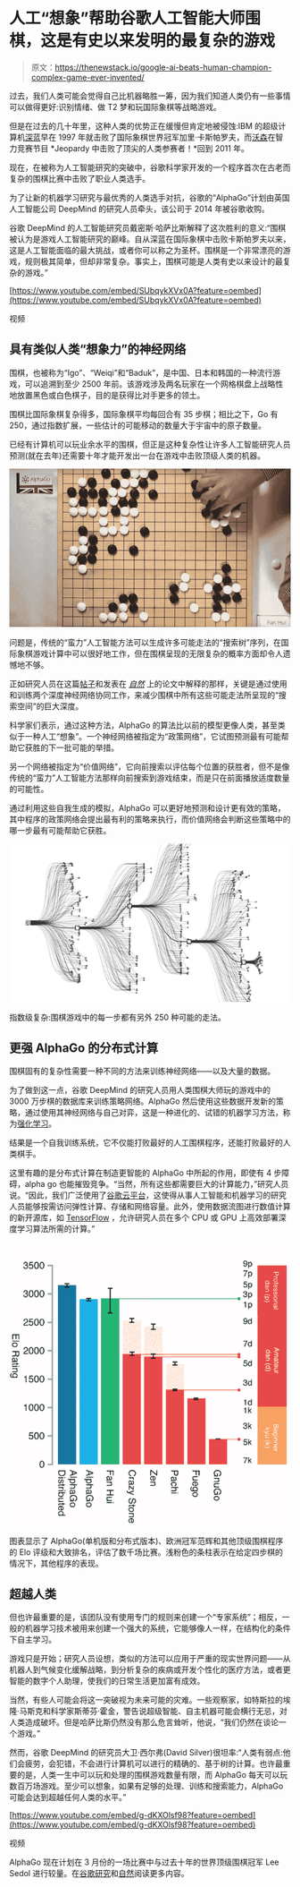 # 人工“想象”帮助谷歌人工智能大师围棋，这是有史以来发明的最复杂的游戏

> 原文：<https://thenewstack.io/google-ai-beats-human-champion-complex-game-ever-invented/>

过去，我们人类可能会觉得自己比机器略胜一筹，因为我们知道人类仍有一些事情可以做得更好:识别情绪、做 T2 梦和玩国际象棋等战略游戏。

但是在过去的几十年里，这种人类的优势正在缓慢但肯定地被侵蚀:IBM 的超级计算机[深蓝](https://en.wikipedia.org/wiki/Deep_Blue_(chess_computer))早在 1997 年就击败了国际象棋世界冠军加里·卡斯帕罗夫，而[沃森](https://en.wikipedia.org/wiki/Watson_(computer))在智力竞赛节目 *Jeopardy 中击败了顶尖的人类参赛者！*回到 2011 年。

现在，在被称为人工智能研究的突破中，谷歌科学家开发的一个程序首次在古老而复杂的围棋比赛中击败了职业人类选手。

为了让新的机器学习研究与最优秀的人类选手对抗，谷歌的“AlphaGo”计划由英国人工智能公司 DeepMind 的研究人员牵头，该公司于 2014 年被谷歌收购。

谷歌 DeepMind 的人工智能研究员戴密斯·哈萨比斯解释了这次胜利的意义:“围棋被认为是游戏人工智能研究的巅峰。自从深蓝在国际象棋中击败卡斯帕罗夫以来，这是人工智能面临的最大挑战，或者你可以称之为圣杯。围棋是一个非常漂亮的游戏，规则极其简单，但却非常复杂。事实上，围棋可能是人类有史以来设计的最复杂的游戏。”

[https://www.youtube.com/embed/SUbqykXVx0A?feature=oembed](https://www.youtube.com/embed/SUbqykXVx0A?feature=oembed)

视频

## 具有类似人类“想象力”的神经网络

围棋，也被称为“Igo”、“Weiqi”和“Baduk”，是中国、日本和韩国的一种流行游戏，可以追溯到至少 2500 年前。该游戏涉及两名玩家在一个网格棋盘上战略性地放置黑色或白色棋子，目的是获得比对手更多的领土。

围棋比国际象棋复杂得多，国际象棋平均每回合有 35 步棋；相比之下，Go 有 250，通过指数扩展，一些估计的可能移动的数量大于宇宙中的原子数量。

已经有计算机可以玩业余水平的围棋，但正是这种复杂性让许多人工智能研究人员预测(就在去年)还需要十年才能开发出一台在游戏中击败顶级人类的机器。

![google-alphago-1](img/44d10cf28628783a05eaefaf5c45c15f.png)

问题是，传统的“蛮力”人工智能方法可以生成许多可能走法的“搜索树”序列，在国际象棋游戏计算中可以很好地工作，但在围棋呈现的无限复杂的概率方面却令人遗憾地不够。

正如研究人员在这篇[帖子](http://googleresearch.blogspot.ca/2016/01/alphago-mastering-ancient-game-of-go.html)和发表在 *[自然](http://www.nature.com/nature/journal/v529/n7587/full/nature16961.html)* 上的论文中解释的那样，关键是通过使用和训练两个深度神经网络协同工作，来减少围棋中所有这些可能走法所呈现的“搜索空间”的巨大深度。

科学家们表示，通过这种方法，AlphaGo 的算法比以前的模型更像人类，甚至类似于一种人工“想象”。一个神经网络被指定为“政策网络”，它试图预测最有可能帮助它获胜的下一批可能的举措。

另一个网络被指定为“价值网络”，它向前搜索以评估每个位置的获胜者，但不是像传统的“蛮力”人工智能方法那样向前搜索到游戏结束，而是只在前面播放适度数量的可能性。

通过利用这些自我生成的模拟，AlphaGo 可以更好地预测和设计更有效的策略，其中程序的政策网络会提出最有利的策略来执行，而价值网络会判断这些策略中的哪一步最有可能帮助它获胜。

[![Exponentially complex: Each move in the game of Go presents another 250 possible moves.](img/59c994fa34735754b797b2380a325e70.png)](https://thenewstack.io/wp-content/uploads/2016/01/alphago-2.png)

指数级复杂:围棋游戏中的每一步都有另外 250 种可能的走法。

## 更强 AlphaGo 的分布式计算

围棋固有的复杂性需要一种不同的方法来训练神经网络——以及大量的数据。

为了做到这一点，谷歌 DeepMind 的研究人员用人类围棋大师玩的游戏中的 3000 万步棋的数据库来训练策略网络。AlphaGo 然后使用这些数据开发新的策略，通过使用其神经网络与自己对弈，这是一种进化的、试错的机器学习方法，称为[强化学习](https://en.wikipedia.org/wiki/Reinforcement_learning)。

结果是一个自我训练系统，它不仅能打败最好的人工围棋程序，还能打败最好的人类棋手。

这里有趣的是分布式计算在制造更智能的 AlphaGo 中所起的作用，即使有 4 步障碍，alpha go 也能摧毁竞争。“当然，所有这些都需要巨大的计算能力，”研究人员说。“因此，我们广泛使用了[谷歌云平台](https://cloud.google.com/)，这使得从事人工智能和机器学习的研究人员能够按需访问弹性计算、存储和网络容量。此外，使用数据流图进行数值计算的新开源库，如 [TensorFlow](https://thenewstack.io/look-inside-tensorflow-googles-open-source-deep-learning-framework/) ，允许研究人员在多个 CPU 或 GPU 上高效部署深度学习算法所需的计算。”

[![Graph showing the Elo rating and approximate rank of AlphaGo (both single machine and distributed versions), the European champion Fan Hui, and other top Go programs, assessed over thousands of games. Pale pink bars indicate the performance of other programs when given a four-move headstart.](img/0cc257e98228d1edc1cab162a9fa8740.png)](https://thenewstack.io/wp-content/uploads/2016/01/google-alphago-2.png)

图表显示了 AlphaGo(单机版和分布式版本)、欧洲冠军范辉和其他顶级围棋程序的 Elo 评级和大致排名，评估了数千场比赛。浅粉色的条柱表示在给定四步棋的情况下，其他程序的表现。

## 超越人类

但也许最重要的是，该团队没有使用专门的规则来创建一个“专家系统”；相反，一般的机器学习技术被用来创建一个强大的系统，它能够像人一样，在结构化的条件下自主学习。

游戏只是开始；研究人员设想，类似的方法可以应用于严重的现实世界问题——从机器人到气候变化缓解战略，到分析复杂的疾病或开发个性化的医疗方法，或者更智能的数字个人助理，使我们的日常生活更加富有成效。

当然，有些人可能会将这一突破视为未来可能的灾难。一些观察家，如特斯拉的埃隆·马斯克和科学家斯蒂芬·霍金，警告说超级智能、自主机器可能会横行无忌，对人类造成破坏。但是哈萨比斯仍然没有那么危言耸听，他说，“我们仍然在谈论一个游戏。”

然而，谷歌 DeepMind 的研究员大卫·西尔弗(David Silver)很坦率:“人类有弱点:他们会疲劳，会犯错，不会进行计算机可以进行的精确的、基于树的计算。也许最重要的是，人类一生中可以玩和处理的围棋游戏数量有限，而 AlphaGo 每天可以玩数百万场游戏。至少可以想象，如果有足够的处理、训练和搜索能力，AlphaGo 可能会达到超越任何人类的水平。”

[https://www.youtube.com/embed/g-dKXOlsf98?feature=oembed](https://www.youtube.com/embed/g-dKXOlsf98?feature=oembed)

视频

AlphaGo 现在计划在 3 月份的一场比赛中与过去十年的世界顶级围棋冠军 Lee Sedol 进行较量。在[谷歌研究](http://googleresearch.blogspot.ca/2016/01/alphago-mastering-ancient-game-of-go.html)和[自然](http://www.nature.com/nature/journal/v529/n7587/full/nature16961.html)阅读更多内容。

<svg xmlns:xlink="http://www.w3.org/1999/xlink" viewBox="0 0 68 31" version="1.1"><title>Group</title> <desc>Created with Sketch.</desc></svg>